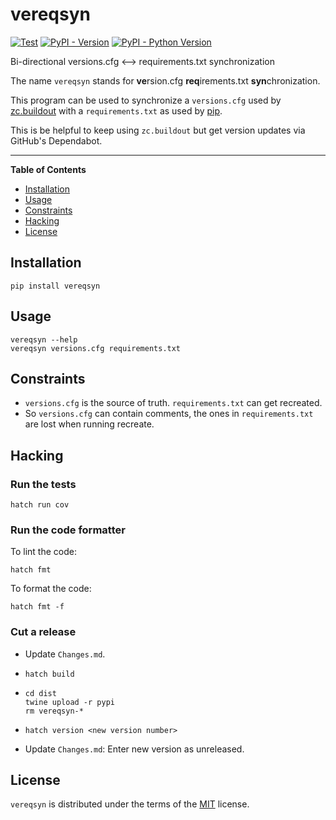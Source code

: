 # vereqsyn

[![Test](https://github.com/minddistrict/vereqsyn/actions/workflows/tests.yml/badge.svg)](https://github.com/minddistrict/vereqsyn/actions/workflows/tests.yml)
[![PyPI - Version](https://img.shields.io/pypi/v/vereqsyn.svg)](https://pypi.org/project/vereqsyn)
[![PyPI - Python Version](https://img.shields.io/pypi/pyversions/vereqsyn.svg)](https://pypi.org/project/vereqsyn)

Bi-directional versions.cfg <–> requirements.txt synchronization

The name ``vereqsyn`` stands for **ve**rsion.cfg **req**irements.txt **syn**chronization.

This program can be used to synchronize a `versions.cfg` used by
[zc.buildout](https://pypi.org/project/zc.buildout/) with a `requirements.txt`
as used by [pip](https://pypi.org/project/pip/).

This is be helpful to keep using `zc.buildout` but get version updates via
GitHub's Dependabot.

-----

**Table of Contents**

- [Installation](#installation)
- [Usage](#usage)
- [Constraints](#constraints)
- [Hacking](#hacking)
- [License](#license)

## Installation

```console
pip install vereqsyn
```

## Usage

```console
vereqsyn --help
vereqsyn versions.cfg requirements.txt
```

## Constraints

* `versions.cfg` is the source of truth. `requirements.txt` can get recreated.
* So `versions.cfg` can contain comments, the ones in `requirements.txt` are
  lost when running recreate.

## Hacking

### Run the tests

```console
hatch run cov
```

### Run the code formatter

To lint the code:

```console
hatch fmt
```

To format the code:

```console
hatch fmt -f
```

### Cut a release

* Update `Changes.md`.

* `hatch build`

* ```console
  cd dist
  twine upload -r pypi
  rm vereqsyn-*
  ```
* `hatch version <new version number>`

* Update `Changes.md`: Enter new version as unreleased.

## License

`vereqsyn` is distributed under the terms of the [MIT](https://spdx.org/licenses/MIT.html) license.
